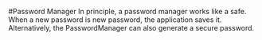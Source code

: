 #Password Manager
In principle, a password manager works like a safe. When a new password is
new password, the application saves it. Alternatively, the PasswordManager can also generate a secure password.